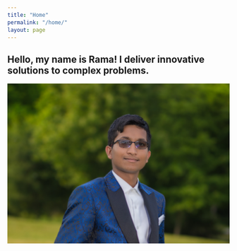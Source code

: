 ```yaml
---
title: "Home"
permalink: "/home/"
layout: page
---
```


## Hello, my name is Rama! I deliver innovative solutions to complex problems.

![screenshot](assets/rama.jpg)

#### 

